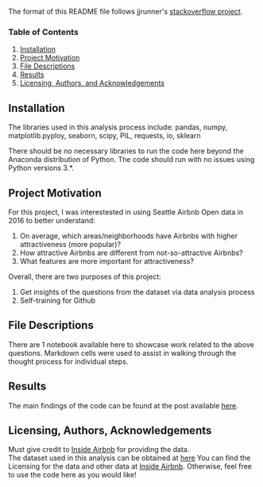 The format of this README file follows jjrunner's [stackoverflow project](https://github.com/jjrunner/stackoverflow/blob/master/README.md).


### Table of Contents

1. [Installation](#installation)
2. [Project Motivation](#motivation)
3. [File Descriptions](#files)
4. [Results](#results)
5. [Licensing, Authors, and Acknowledgements](#licensing)

## Installation <a name="installation"></a>

The libraries used in this analysis process include:
pandas, numpy, matplotlib.pyploy, seaborn, scipy, PIL, requests, io, sklearn

There should be no necessary libraries to run the code here beyond the Anaconda distribution of Python. The code should run with no issues using Python versions 3.*.

## Project Motivation<a name="motivation"></a>

For this project, I was interestested in using Seattle Airbnb Open data in 2016 to better understand:

1. On average, which areas/neighborhoods have Airbnbs with higher attractiveness (more popular)?
2. How attractive Airbnbs are different from not-so-attractive Airbnbs?
3. What features are more important for attractiveness?

Overall, there are two purposes of this project:

1. Get insights of the questions from the dataset via data analysis process
2. Self-training for Github

## File Descriptions <a name="files"></a>

There are 1 notebook available here to showcase work related to the above questions.  Markdown cells were used to assist in walking through the thought process for individual steps. 

## Results<a name="results"></a>

The main findings of the code can be found at the post available [here](https://shxz.medium.com/how-to-make-your-airbnb-more-attractive-2d8146da4319).

## Licensing, Authors, Acknowledgements<a name="licensing"></a>

Must give credit to [Inside Airbnb](http://insideairbnb.com/get-the-data.html) for providing the data.  
The dataset used in this analysis can be obtained at [here](https://www.kaggle.com/airbnb/seattle)
You can find the Licensing for the data and other data at [Inside Airbnb](http://insideairbnb.com/get-the-data.html).  Otherwise, feel free to use the code here as you would like! 
